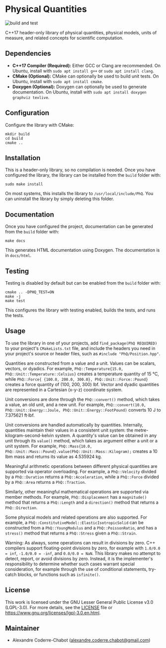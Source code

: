 # Physical Quantities
![build and test](https://github.com/acodcha/PhysicalQuantities/workflows/build%20and%20test/badge.svg?branch=master)

C++17 header-only library of physical quantities, physical models, units of measure, and related concepts for scientific computation.

## Dependencies
- **C++17 Compiler (Required):** Either GCC or Clang are recommended. On Ubuntu, install with `sudo apt install g++` or `sudo apt install clang`.
- **CMake (Optional):** CMake can optionally be used to build unit tests. On Ubuntu, install with `sudo apt install cmake`.
- **Doxygen (Optional):** Doxygen can optionally be used to generate documentation. On Ubuntu, install with `sudo apt install doxygen graphviz texlive`.

## Configuration
Configure the library with CMake:

```
mkdir build
cd build
cmake ..
```

## Installation
This is a header-only library, so no compilation is needed. Once you have configured the library, the library can be installed from the `build` folder with:

```
sudo make install
```

On most systems, this installs the library to `/usr/local/include/PhQ`. You can uninstall the library by simply deleting this folder.

## Documentation
Once you have configured the project, documentation can be generated from the `build` folder with:

```
make docs
```

This generates HTML documentation using Doxygen. The documentation is in `docs/html`.

## Testing
Testing is disabled by default but can be enabled from the `build` folder with:

```
cmake .. -DPHQ_TEST=ON
make -j
make test
```

This configures the library with testing enabled, builds the tests, and runs the tests.

## Usage
To use the library in one of your projects, add `find_package(PhQ REQUIRED)` to your project's `CMakeLists.txt` file, and include the headers you need in your project's source or header files, such as `#include "PhQ/Position.hpp"`.

Quantities are constructed from a value and a unit. Values can be scalars, vectors, or dyadics. For example, `PhQ::Temperature{15.0, PhQ::Unit::Temperature::Celsius}` creates a temperature quantity of 15 °C, while `PhQ::Force{ {100.0, 200.0, 300.0}, PhQ::Unit::Force::Pound}` creates a force quantity of (100, 200, 300) lbf. Vector and dyadic quantities are represented in a Cartesian (x-y-z) coordinate system.

Unit conversions are done through the `PhQ::convert()` method, which takes a value, an old unit, and a new unit. For example, `PhQ::convert(10.0, PhQ::Unit::Energy::Joule, PhQ::Unit::Energy::FootPound)` converts 10 J to 7.375621 ft·lbf.

Unit conversions are handled automatically by quantities. Internally, quantities maintain their values in a consistent unit system: the metre-kilogram-second-kelvin system. A quantity's value can be obtained in any unit through its `value()` method, which takes as argument either a unit or a unit system. For example, `PhQ::Mass{10.0, PhQ::Unit::Mass::Pound}.value(PhQ::Unit::Mass::Kilogram);` creates a 10 lbm mass and returns its value as 4.535924 kg.

Meaningful arithmetic operations between different physical quantities are supported via operator overloading. For example, a `PhQ::Velocity` divided by a `PhQ::Duration` returns a `PhQ::Acceleration`, while a `PhQ::Force` divided by a `PhQ::Area` returns a `PhQ::Traction`.

Similarly, other meaningful mathematical operations are supported via member methods. For example, `PhQ::Displacement` has a `magnitude()` method that returns a `PhQ::Length` and a `direction()` method that returns a `PhQ::Direction`.

Some physical models and related operations are also supported. For example, a `PhQ::ConstitutiveModel::ElasticIsotropicSolid` can be constructed from a `PhQ::YoungModulus` and a `PhQ::PoissonRatio`, and has a `stress()` method that returns a `PhQ::Stress` given a `PhQ::Strain`.

Warning: As always, some operations can result in divisions by zero. C++ compilers support floating-point divisions by zero, for example with `1.0/0.0 = inf`, `-1.0/0.0 = -inf`, and `0.0/0.0 = NaN`. This library makes no attempt to detect, report, or avoid divisions by zero. Instead, it is the implementer's responsibility to determine whether such cases warrant special consideration, for example through the use of conditional statements, try-catch blocks, or functions such as `isfinite()`.

## License
This work is licensed under the GNU Lesser General Public License v3.0 (LGPL-3.0). For more details, see the [LICENSE](LICENSE) file or <https://www.gnu.org/licenses/lgpl-3.0.en.html>.

## Maintainer
- Alexandre Coderre-Chabot (<alexandre.coderre.chabot@gmail.com>)

